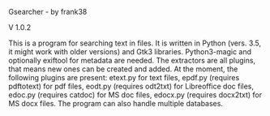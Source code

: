 Gsearcher - by frank38

V 1.0.2

This is a program for searching text in files.
It is written in Python (vers. 3.5, it might work with older versions) 
and Gtk3 libraries. Python3-magic and optionally exiftool for metadata 
are needed.
The extractors are all plugins, that means new ones can be created and 
added. At the moment, the following plugins are present: etext.py for 
text files, epdf.py (requires pdftotext) for pdf files, eodt.py (requires odt2txt) 
for Libreoffice doc files, edoc.py (requires catdoc) for MS doc files, 
edocx.py (requires docx2txt) for MS docx files.
The program can also handle multiple databases.
